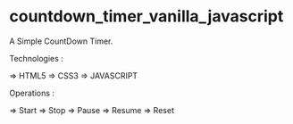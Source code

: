 # countdown_timer_vanilla_javascript

A Simple CountDown Timer.

Technologies :

   => HTML5
   => CSS3
   => JAVASCRIPT

Operations :

   => Start
   => Stop
   => Pause
   => Resume
   => Reset
